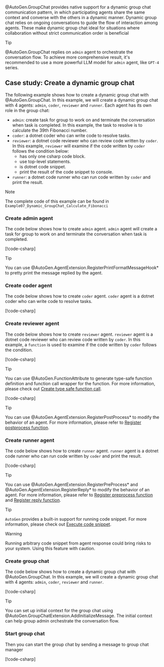 @AutoGen.GroupChat provides native support for a dynamic group chat communication pattern, in which participating agents share the same context and converse with the others in a dynamic manner. Dynamic group chat relies on ongoing conversations to guide the flow of interaction among agents. These make dynamic group chat ideal for situations where collaboration without strict communication order is beneficial

> [!TIP]
> @AutoGen.GroupChat replies on `admin` agent to orchestrate the conversation flow. To achieve more comprehensive result, it's recommended to use a more powerful LLM model for `admin` agent, like `GPT-4` series.

## Case study: Create a dynamic group chat

The following example shows how to create a dynamic group chat with @AutoGen.GroupChat. In this example, we will create a dynamic group chat with 4 agents: `admin`, `coder`, `reviewer` and `runner`. Each agent has its own role in the group chat:
- `admin`: create task for group to work on and terminate the conversation when task is completed. In this example, the task to resolve is to calculate the 39th Fibonacci number.
- `coder`: a dotnet coder who can write code to resolve tasks.
- `reviewer`: a dotnet code reviewer who can review code written by `coder`. In this example, `reviewer` will examine if the code written by `coder` follows the condition below:
  - has only one csharp code block.
  - use top-level statements.
  - is dotnet code snippet.
  - print the result of the code snippet to console.
- `runner`: a dotnet code runner who can run code written by `coder` and print the result.

> [!NOTE]
> The complete code of this example can be found in `Example07_Dynamic_GroupChat_Calculate_Fibonacci`

### Create admin agent

The code below shows how to create `admin` agent. `admin` agent will create a task for group to work on and terminate the conversation when task is completed.

[!code-csharp[](../../sample/AutoGen.BasicSamples/Example07_Dynamic_GroupChat_Calculate_Fibonacci.cs?name=create_admin)]

> [!TIP]
> You can use @AutoGen.AgentExtension.RegisterPrintFormatMessageHook* to pretty print the message replied by the agent.

### Create coder agent

The code below shows how to create `coder` agent. `coder` agent is a dotnet coder who can write code to resolve tasks.

[!code-csharp[](../../sample/AutoGen.BasicSamples/Example07_Dynamic_GroupChat_Calculate_Fibonacci.cs?name=create_coder)]

### Create reviewer agent

The code below shows how to create `reviewer` agent. `reviewer` agent is a dotnet code reviewer who can review code written by `coder`. In this example, a `function` is used to examine if the code written by `coder` follows the condition.

[!code-csharp[](../../sample/AutoGen.BasicSamples/Example07_Dynamic_GroupChat_Calculate_Fibonacci.cs?name=reviewer_function)]

> [!TIP]
> You can use @AutoGen.FunctionAttribute to generate type-safe function definition and function call wrapper for the function. For more information, please check out [Create type safe function call](./Create-type-safe-function-call.md).

[!code-csharp[](../../sample/AutoGen.BasicSamples/Example07_Dynamic_GroupChat_Calculate_Fibonacci.cs?name=create_reviewer)]

> [!TIP]
> You can use @AutoGen.AgentExtension.RegisterPostProcess* to modify the behavior of an agent. For more information, please refer to [Register postprocess function](./Register-postprocess.md).

### Create runner agent

The code below shows how to create `runner` agent. `runner` agent is a dotnet code runner who can run code written by `coder` and print the result.

[!code-csharp[](../../sample/AutoGen.BasicSamples/Example07_Dynamic_GroupChat_Calculate_Fibonacci.cs?name=create_runner)]

> [!TIP]
> You can use @AutoGen.AgentExtension.RegisterPreProcess* and @AutoGen.AgentExtension.RegisterReply* to modify the behavior of an agent. For more information, please refer to [Register preprocess function](./Register-preprocess.md) and [Register reply function](./Register-reply.md).

> [!TIP]
> `AutoGen` provides a built-in support for running code snippet. For more information, please check out [Execute code snippet](./Run-dotnet-code.md).

> [!Warning]
> Running arbitrary code snippet from agent response could bring risks to your system. Using this feature with caution.

### Create group chat

The code below shows how to create a dynamic group chat with @AutoGen.GroupChat. In this example, we will create a dynamic group chat with 4 agents: `admin`, `coder`, `reviewer` and `runner`.

[!code-csharp[](../../sample/AutoGen.BasicSamples/Example07_Dynamic_GroupChat_Calculate_Fibonacci.cs?name=create_group_chat)]

> [!TIP]
> You can set up initial context for the group chat using @AutoGen.GroupChatExtension.AddInitializeMessage. The initial context can help group admin orchestrate the conversation flow.

### Start group chat

Then you can start the group chat by sending a message to group chat manager

[!code-csharp[](../../sample/AutoGen.BasicSamples/Example07_Dynamic_GroupChat_Calculate_Fibonacci.cs?name=start_group_chat)]